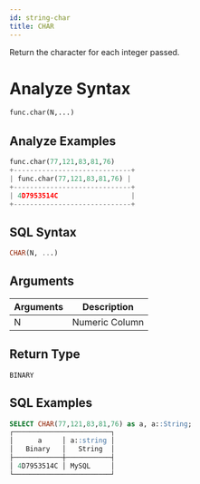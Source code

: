 ```yaml
---
id: string-char
title: CHAR
---
```


Return the character for each integer passed.

# Analyze Syntax

```python
func.char(N,...)
```

## Analyze Examples
```python
func.char(77,121,83,81,76)
+-----------------------------+
| func.char(77,121,83,81,76) |
+-----------------------------+
| 4D7953514C                  |
+-----------------------------+
```

## SQL Syntax

```sql
CHAR(N, ...)
```

## Arguments

| Arguments | Description    |
|-----------|----------------|
| N         | Numeric Column |

## Return Type

`BINARY`

## SQL Examples

```sql
SELECT CHAR(77,121,83,81,76) as a, a::String;
┌────────────────────────┐
│      a     │ a::string │
│   Binary   │   String  │
├────────────┼───────────┤
│ 4D7953514C │ MySQL     │
└────────────────────────┘
```
